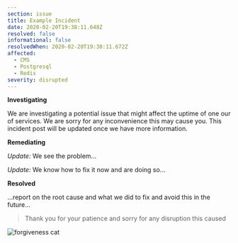 ```yaml
---
section: issue
title: Example Incident
date: 2020-02-20T19:38:11.648Z
resolved: false
informational: false
resolvedWhen: 2020-02-20T19:38:11.672Z
affected:
  - CMS
  - Postgresql
  - Redis
severity: disrupted
---
```

**Investigating**

We are investigating a potential issue that might affect the uptime of one our of services. We are sorry for any inconvenience this may cause you. This incident post will be updated once we have more information.

**Remediating**

*Update:* We see the problem...

*Update:* We know how to fix it now and are doing so...

**Resolved**

...report on the root cause and what we did to fix and avoid this in the future...

> Thank you for your patience and sorry for any disruption this caused

![forgiveness cat](/img/forgive.gif)

